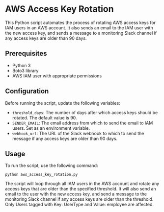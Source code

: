 # AWS Access Key Rotation

This Python script automates the process of rotating AWS access keys for IAM users in an AWS account. It also sends an email to the IAM user with the new access key, and sends a message to a monitoring Slack channel if any access keys are older than 90 days.

## Prerequisites

- Python 3
- Boto3 library
- AWS IAM user with appropriate permissions

## Configuration

Before running the script, update the following variables:

- `threshold_days`: The number of days after which access keys should be rotated. The default value is 90.
- `SENDER_EMAIL`: The email address from which to send the email to IAM users. Set as an environment variable.
- `webhook_url`: The URL of the Slack webhook to which to send the message if any access keys are older than 90 days.

## Usage

To run the script, use the following command:

```
python aws_access_key_rotation.py
```

The script will loop through all IAM users in the AWS account and rotate any access keys that are older than the specified threshold. It will also send an email to the user with the new access key, and send a message to the monitoring Slack channel if any access keys are older than the threshold. Only Users tagged with Key: UserType and Value: employee are affected.
